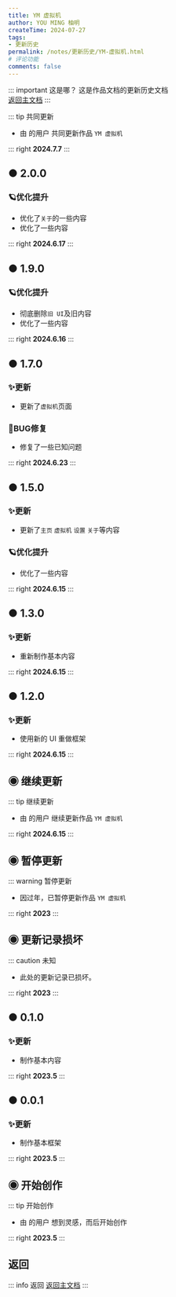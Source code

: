 ```yaml
---
title: YM 虚拟机
author: YOU MING 柚明
createTime: 2024-07-27
tags:
- 更新历史
permalink: /notes/更新历史/YM-虚拟机.html
# 评论功能
comments: false
---
```


::: important 这是哪？
这是作品文档的更新历史文档  
[返回主文档](/notes/YM-虚拟机.html)
:::

::: tip 共同更新
- 由 <Badge text="Youming 工作室" type="tip" /> 的用户 <Badge text="某团一笑" type="info" /> 共同更新作品 `YM 虚拟机`

::: right
**2024.7.7**
:::


## ● 2.0.0 <Badge text="内测版" type="danger" />
### 🪐优化提升

- 优化了`关于`的一些内容
- 优化了一些内容

::: right
**2024.6.17**
:::


## ● 1.9.0 <Badge text="内测版" type="danger" />
### 🪐优化提升

- 彻底删除`旧 UI`及旧内容
- 优化了一些内容

::: right
**2024.6.16**
:::


## ● 1.7.0 <Badge text="内测版" type="danger" />
### ✨更新

- 更新了`虚拟机`页面

### 🐛BUG修复
- 修复了一些已知问题

::: right
**2024.6.23**
:::


## ● 1.5.0 <Badge text="内测版" type="danger" />
### ✨更新

- 更新了`主页` `虚拟机` `设置` `关于`等内容

### 🪐优化提升

- 优化了一些内容

::: right
**2024.6.15**
:::


## ● 1.3.0 <Badge text="内测版" type="danger" />
### ✨更新

- 重新制作基本内容

::: right
**2024.6.15**
:::


## ● 1.2.0 <Badge text="内测版" type="danger" />
### ✨更新

- 使用新的 UI 重做框架

::: right
**2024.6.15**
:::


## ◉ 继续更新
::: tip 继续更新
- 由 <Badge text="Youming 工作室" type="tip" /> 的用户 <Badge text="柚明" type="tip" /> 继续更新作品 `YM 虚拟机`

::: right
**2024.6.15**
:::


## ◉ 暂停更新
::: warning 暂停更新
- 因过年，已暂停更新作品 `YM 虚拟机`

::: right
**2023**
:::


## ◉ 更新记录损坏 <Icon name="mingcute:alert-line" color="currentColor" />
::: caution 未知

- 此处的更新记录已损坏。

::: right
**2023**
:::


## ● 0.1.0 <Badge text="内测版" type="danger" />
### ✨更新

- 制作基本内容

::: right
**2023.5**
:::


## ● 0.0.1 <Badge text="内测版" type="danger" />
### ✨更新

- 制作基本框架

::: right
**2023.5**
:::


## ◉ 开始创作
::: tip 开始创作
- 由 <Badge text="Youming 工作室" type="tip" /> 的用户 <Badge text="柚明" type="tip" /> 想到灵感，而后开始创作

::: right
**2023.5**
:::


## <Icon name="mingcute:back-line" color="currentColor" /> 返回
::: info 返回
[返回主文档](/notes/YM-虚拟机.html)
:::